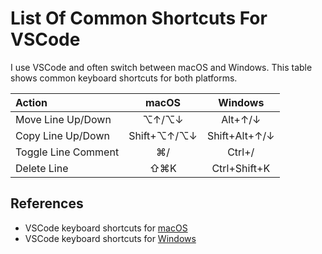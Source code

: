 # List Of Common Shortcuts For VSCode

I use VSCode and often switch between macOS and Windows.
This table shows common keyboard shortcuts for both platforms.

| Action | macOS | Windows |
| :--- | :---: | :---: |
| Move Line Up/Down | ⌥↑/⌥↓ | Alt+↑/↓ |
| Copy Line Up/Down | Shift+⌥↑/⌥↓ | Shift+Alt+↑/↓ |
| Toggle Line Comment | ⌘/ | Ctrl+/ |
| Delete Line | ⇧⌘K | Ctrl+Shift+K |

## References

+ VSCode keyboard shortcuts for [macOS](https://code.visualstudio.com/shortcuts/keyboard-shortcuts-macos.pdf)
+ VSCode keyboard shortcuts for [Windows](https://code.visualstudio.com/shortcuts/keyboard-shortcuts-windows.pdf)
